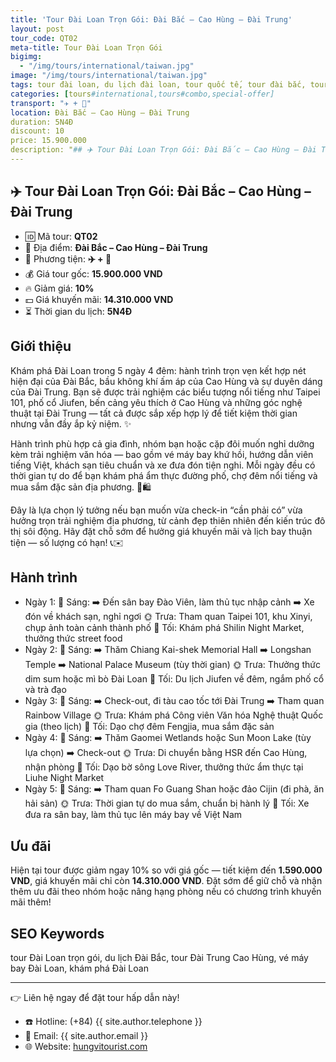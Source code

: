 ```yaml
---
title: 'Tour Đài Loan Trọn Gói: Đài Bắc – Cao Hùng – Đài Trung'
layout: post
tour_code: QT02
meta-title: Tour Đài Loan Trọn Gói
bigimg:
  - "/img/tours/international/taiwan.jpg"
image: "/img/tours/international/taiwan.jpg"
tags: tour đài loan, du lịch đài loan, tour quốc tế, tour đài bắc, tour cao hùng, tour đài trung
categories: [tours#international,tours#combo,special-offer]
transport: "✈️ + 🚌"
location: Đài Bắc – Cao Hùng – Đài Trung
duration: 5N4Đ
discount: 10
price: 15.900.000
description: "## ✈️ Tour Đài Loan Trọn Gói: Đài Bắc – Cao Hùng – Đài Trung"
---
```


## ✈️ Tour Đài Loan Trọn Gói: Đài Bắc – Cao Hùng – Đài Trung 

- 🆔 Mã tour: **QT02**
- 📍 Địa điểm: **Đài Bắc – Cao Hùng – Đài Trung**
- 🚗 Phương tiện: **✈️ + 🚌**
- 💰 Giá tour gốc: **15.900.000 VND**
- 🔥 Giảm giá: **10%**
- 💵 Giá khuyến mãi: **14.310.000 VND**
- ⏳ Thời gian du lịch: **5N4Đ**

## Giới thiệu
Khám phá Đài Loan trong 5 ngày 4 đêm: hành trình trọn vẹn kết hợp nét hiện đại của Đài Bắc, bầu không khí ấm áp của Cao Hùng và sự duyên dáng của Đài Trung. Bạn sẽ được trải nghiệm các biểu tượng nổi tiếng như Taipei 101, phố cổ Jiufen, bến cảng yêu thích ở Cao Hùng và những góc nghệ thuật tại Đài Trung — tất cả được sắp xếp hợp lý để tiết kiệm thời gian nhưng vẫn đầy ắp kỷ niệm. ✨

Hành trình phù hợp cả gia đình, nhóm bạn hoặc cặp đôi muốn nghỉ dưỡng kèm trải nghiệm văn hóa — bao gồm vé máy bay khứ hồi, hướng dẫn viên tiếng Việt, khách sạn tiêu chuẩn và xe đưa đón tiện nghi. Mỗi ngày đều có thời gian tự do để bạn khám phá ẩm thực đường phố, chợ đêm nổi tiếng và mua sắm đặc sản địa phương. 🍜🛍️

Đây là lựa chọn lý tưởng nếu bạn muốn vừa check-in “cần phải có” vừa hưởng trọn trải nghiệm địa phương, từ cảnh đẹp thiên nhiên đến kiến trúc đô thị sôi động. Hãy đặt chỗ sớm để hưởng giá khuyến mãi và lịch bay thuận tiện — số lượng có hạn! 📞✉️

## Hành trình
- Ngày 1:
  🌅 Sáng: ➡️ Đến sân bay Đào Viên, làm thủ tục nhập cảnh ➡️ Xe đón về khách sạn, nghỉ ngơi
  🌞 Trưa: Tham quan Taipei 101, khu Xinyi, chụp ảnh toàn cảnh thành phố
  🌙 Tối: Khám phá Shilin Night Market, thưởng thức street food
- Ngày 2:
  🌅 Sáng: ➡️ Thăm Chiang Kai-shek Memorial Hall ➡️ Longshan Temple ➡️ National Palace Museum (tùy thời gian)
  🌞 Trưa: Thưởng thức dim sum hoặc mì bò Đài Loan
  🌙 Tối: Du lịch Jiufen về đêm, ngắm phố cổ và trà đạo
- Ngày 3:
  🌅 Sáng: ➡️ Check-out, đi tàu cao tốc tới Đài Trung ➡️ Tham quan Rainbow Village
  🌞 Trưa: Khám phá Công viên Văn hóa Nghệ thuật Quốc gia (theo lịch)
  🌙 Tối: Dạo chợ đêm Fengjia, mua sắm đặc sản
- Ngày 4:
  🌅 Sáng: ➡️ Thăm Gaomei Wetlands hoặc Sun Moon Lake (tùy lựa chọn) ➡️ Check-out
  🌞 Trưa: Di chuyển bằng HSR đến Cao Hùng, nhận phòng
  🌙 Tối: Dạo bờ sông Love River, thưởng thức ẩm thực tại Liuhe Night Market
- Ngày 5:
  🌅 Sáng: ➡️ Tham quan Fo Guang Shan hoặc đảo Cijin (đi phà, ăn hải sản)
  🌞 Trưa: Thời gian tự do mua sắm, chuẩn bị hành lý
  🌙 Tối: Xe đưa ra sân bay, làm thủ tục lên máy bay về Việt Nam

## Ưu đãi
Hiện tại tour được giảm ngay 10% so với giá gốc — tiết kiệm đến **1.590.000 VND**, giá khuyến mãi chỉ còn **14.310.000 VND**. Đặt sớm để giữ chỗ và nhận thêm ưu đãi theo nhóm hoặc nâng hạng phòng nếu có chương trình khuyến mãi thêm!

## SEO Keywords
tour Đài Loan trọn gói, du lịch Đài Bắc, tour Đài Trung Cao Hùng, vé máy bay Đài Loan, khám phá Đài Loan

---

👉 Liên hệ ngay để đặt tour hấp dẫn này!

- ☎️ Hotline: (+84) {{ site.author.telephone }}
- 📧 Email: {{ site.author.email }}
- 🌐 Website: [hungvitourist.com](https://hungvitourist.com)


